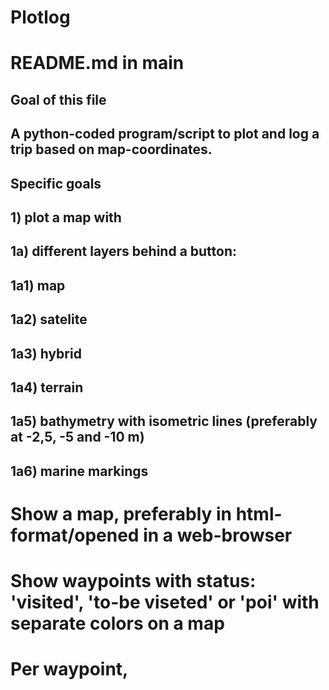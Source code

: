 # Plotlog
# README.md in main

## Goal of this file 
## A python-coded program/script to plot and log a trip based on map-coordinates.
## Specific goals

## 1) plot a map with
## 1a) different layers behind a button:
## 1a1) map
## 1a2) satelite
## 1a3) hybrid
## 1a4) terrain
## 1a5) bathymetry with isometric lines (preferably at -2,5, -5 and -10 m)
## 1a6) marine markings

# Show a map, preferably in html-format/opened in a web-browser
# Show waypoints with status: 'visited', 'to-be viseted' or 'poi' with separate colors on a map
# Per waypoint, 
